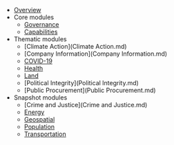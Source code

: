 * [Overview](index.md)
* Core modules
    * [Governance](Governance.md)
    * [Capabilities](Capabilities.md)
* Thematic modules
    * [Climate Action](Climate Action.md)
    * [Company Information](Company Information.md)
    * [COVID-19](COVID-19.md)
    * [Health](Health.md)
    * [Land](Land.md)
    * [Political Integrity](Political Integrity.md)
    * [Public Procurement](Public Procurement.md)
* Snapshot modules
    * [Crime and Justice](Crime and Justice.md)
    * [Energy](Energy.md)
    * [Geospatial](Geospatial.md)
    * [Population](Population.md)
    * [Transportation](Transportation.md)
